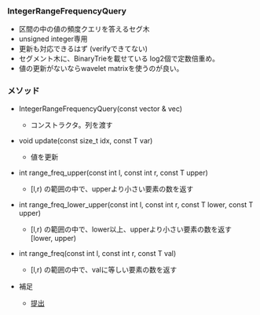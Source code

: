 ### IntegerRangeFrequencyQuery
- 区間の中の値の頻度クエリを答えるセグ木
- unsigned integer専用
- 更新も対応できるはず (verifyできてない)
- セグメント木に、BinaryTrieを載せている log2個で定数倍重め。
- 値の更新がないならwavelet matrixを使うのが良い。


### メソッド
- IntegerRangeFrequencyQuery(const vector<T> & vec) 
  - コンストラクタ。列を渡す
- void update(const size_t idx, const T var)
  - 値を更新
- int range_freq_upper(const int l, const int r, const T upper) 
  - [l,r) の範囲の中で、upperより小さい要素の数を返す
- int range_freq_lower_upper(const int l, const int r, const T lower, const T upper)
  - [l,r) の範囲の中で、lower以上、upperより小さい要素の数を返す [lower, upper)
- int range_freq(const int l, const int r, const T val)
  - [l,r) の範囲の中で、valに等しい要素の数を返す

- 補足
  - [提出](https://atcoder.jp/contests/abc202/submissions/42225864)
